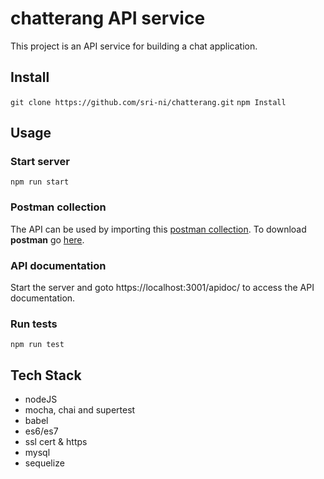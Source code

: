 # chatterang API service
This project is an API service for building a chat application.

## Install
`git clone https://github.com/sri-ni/chatterang.git`
`npm Install`

## Usage

### Start server
`npm run start`

### Postman collection
The API can be used by importing this [postman collection](https://www.getpostman.com/collections/1c0944ec54b12ec1b864).
To download **postman** go [here](https://www.getpostman.com/).

### API documentation
Start the server and goto https://localhost:3001/apidoc/ to access the API documentation.

### Run tests
`npm run test`


## Tech Stack
- nodeJS
- mocha, chai and supertest
- babel
- es6/es7
- ssl cert & https
- mysql
- sequelize
